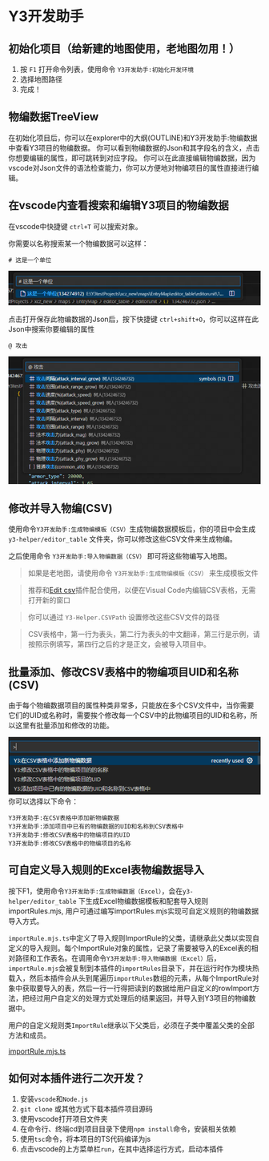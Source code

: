# Y3开发助手

## 初始化项目（给新建的地图使用，老地图勿用！）

1. 按 `F1` 打开命令列表，使用命令 `Y3开发助手:初始化开发环境`
2. 选择地图路径
3. 完成！

## 物编数据TreeView

在初始化项目后，你可以在explorer中的大纲(OUTLINE)和Y3开发助手:物编数据中查看Y3项目的物编数据。
你可以看到物编数据的Json和其字段名的含义，点击你想要编辑的属性，即可跳转到对应字段。
你可以在此直接编辑物编数据，因为vscode对Json文件的语法检查能力，你可以方便地对物编项目的属性直接进行编辑。

## 在vscode内查看搜索和编辑Y3项目的物编数据

在vscode中快捷键 `ctrl+T` 可以搜索对象。

你需要以名称搜索某一个物编数据可以这样：

```
# 这是一个单位
```

![搜索某一个物编的数据](image/search_editor_table_json.png)

点击打开保存此物编数据的Json后，按下快捷键 `ctrl+shift+O`，你可以这样在此Json中搜索你要编辑的属性

```
@ 攻击
```

![搜索某一个物编的数据的字段](image/search_editor_table_key_in_json.png)

## 修改并导入物编(CSV)

使用命令`Y3开发助手:生成物编模板（CSV）`生成物编数据模板后，你的项目中会生成 `y3-helper/editor_table` 文件夹，你可以修改这些CSV文件来生成物编。

之后使用命令 `Y3开发助手:导入物编数据（CSV）` 即可将这些物编写入地图。

> 如果是老地图，请使用命令 `Y3开发助手:生成物编模板（CSV）` 来生成模板文件

> 推荐和[Edit csv](https://marketplace.visualstudio.com/items?itemName=janisdd.vscode-edit-csv)插件配合使用，以便在Visual Code内编辑CSV表格，无需打开新的窗口

> 你可以通过 `Y3-Helper.CSVPath` 设置修改这些CSV文件的路径

> CSV表格中，第一行为表头，第二行为表头的中文翻译，第三行是示例，请按照示例填写，第四行之后的才是正文，会被导入项目中。
>
## 批量添加、修改CSV表格中的物编项目UID和名称(CSV)

由于每个物编数据项目的属性种类非常多，只能放在多个CSV文件中，当你需要它们的UID或名称时，需要挨个修改每一个CSV中的此物编项目的UID和名称，所以这里有批量添加和修改的功能。

![批量添加、修改CSV文件中的物编项目UID和名称](/image/csv_editor.png)
你可以选择以下命令：

```
Y3开发助手:在CSV表格中添加新物编数据
Y3开发助手:添加项目中已有的物编数据的UID和名称到CSV表格中
Y3开发助手:修改CSV表格中的物编项目的UID
Y3开发助手:修改CSV表格中的物编项目的名称
```

## 可自定义导入规则的Excel表物编数据导入

按下F1，使用命令`Y3开发助手:生成物编数据（Excel）`，会在`y3-helper/editor_table` 下生成Excel物编数据模板和配套导入规则importRules.mjs,
用户可通过编写importRules.mjs实现可自定义规则的物编数据导入方式。

`importRule.mjs.ts`中定义了导入规则ImportRule的父类，请继承此父类以实现自定义的导入规则。每个ImportRule对象的属性，记录了需要被导入的Excel表的相对路径和工作表名。在调用命令`Y3开发助手:导入物编数据（Excel）`后，`importRule.mjs`会被复制到本插件的`importRules`目录下，并在运行时作为模块热载入，然后本插件会从头到尾遍历`importRules`数组的元素，从每个ImportRule对象中获取要导入的表，然后一行一行得把读到的数据给用户自定义的rowImport方法，把经过用户自定义的处理方式处理后的结果返回，并导入到Y3项目的物编数据中。

用户的自定义规则类`ImportRule`继承以下父类后，必须在子类中覆盖父类的全部方法和成员。

[importRule.mjs.ts](./template/excel/importRule.mjs.ts)

## 如何对本插件进行二次开发？

1. 安装`vscode`和`Node.js`
2. `git clone` 或其他方式下载本插件项目源码
3. 使用vscode打开项目文件夹
4. 在命令行、终端cd到项目目录下使用`npm install`命令，安装相关依赖
5. 使用`tsc`命令，将本项目的TS代码编译为js
6. 点击vscode的上方菜单栏`run`，在其中选择运行方式，启动本插件

